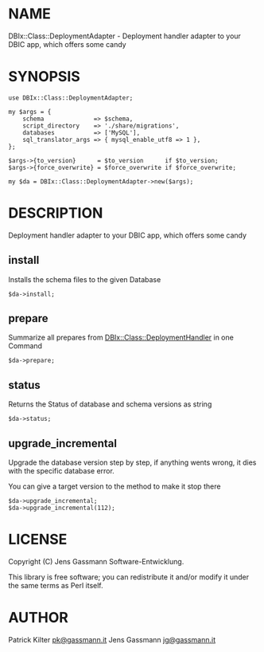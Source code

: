 # NAME

DBIx::Class::DeploymentAdapter - Deployment handler adapter to your DBIC app, which offers some candy

# SYNOPSIS

    use DBIx::Class::DeploymentAdapter;

    my $args = {
        schema              => $schema,
        script_directory    => './share/migrations',
        databases           => ['MySQL'],
        sql_translator_args => { mysql_enable_utf8 => 1 },
    };

    $args->{to_version}      = $to_version      if $to_version;
    $args->{force_overwrite} = $force_overwrite if $force_overwrite;

    my $da = DBIx::Class::DeploymentAdapter->new($args);

# DESCRIPTION

Deployment handler adapter to your DBIC app, which offers some candy

## install

Installs the schema files to the given Database

    $da->install;

## prepare

Summarize all prepares from [DBIx::Class::DeploymentHandler](https://metacpan.org/pod/DBIx::Class::DeploymentHandler) in one Command

    $da->prepare;

## status

Returns the Status of database and schema versions as string

    $da->status;

## upgrade\_incremental

Upgrade the database version step by step, if anything wents wrong, it dies with the specific database error.

You can give a target version to the method to make it stop there

    $da->upgrade_incremental;
    $da->upgrade_incremental(112);

# LICENSE

Copyright (C) Jens Gassmann Software-Entwicklung.

This library is free software; you can redistribute it and/or modify
it under the same terms as Perl itself.

# AUTHOR

Patrick Kilter <pk@gassmann.it>
Jens Gassmann <jg@gassmann.it>
